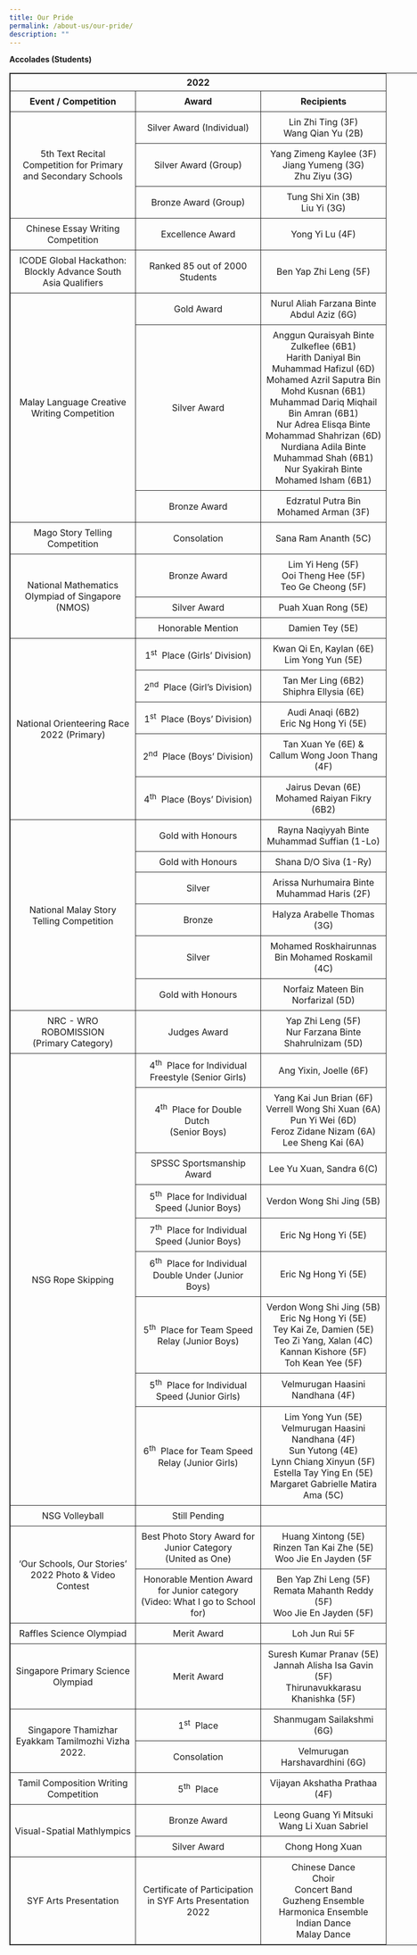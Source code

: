 ```yaml
---
title: Our Pride
permalink: /about-us/our-pride/
description: ""
---
```

<b>Accolades (Students)</b>
<br>

<table style="border: 1px solid rgb(42, 42, 42); width: 773px;"><tr>
<td width="623" colspan="3" style="padding: 5px; text-align: center; border: 1px solid rgb(42, 42, 42);"><b>2022</b></td></tr>
<tr>
<td width="208" style="padding: 8px; text-align: center; border: 1px solid rgb(42, 42, 42);"><b>Event / Competition</b></td>
<td width="208" style="padding: 8px; text-align: center; border: 1px solid rgb(42, 42, 42);"><b>Award</b></td>
<td width="208" class="" style="padding: 8px; text-align: center; border: 1px solid rgb(42, 42, 42);"><b>Recipients</b></td></tr>
<tr>
<td width="208" rowspan="3" style="padding: 8px; text-align: center; vertical-align: middle; border: 1px solid rgb(42, 42, 42);">5th Text Recital Competition for Primary and Secondary Schools</td>
<td width="208" style="padding: 8px; text-align: center; vertical-align: middle; border: 1px solid rgb(42, 42, 42);">Silver Award (Individual)</td>
<td width="208" style="padding: 8px; text-align: center; vertical-align: middle; border: 1px solid rgb(42, 42, 42);">Lin Zhi Ting (3F)<br>Wang Qian Yu (2B)</td></tr>
<tr>
<td width="208" style="padding: 8px; text-align: center; vertical-align: middle; border: 1px solid rgb(42, 42, 42);">Silver Award (Group)</td>
<td width="208" style="padding: 8px; text-align: center; vertical-align: middle; border: 1px solid rgb(42, 42, 42);">Yang Zimeng Kaylee (3F)<br>Jiang Yumeng (3G)<br>Zhu Ziyu (3G)</td></tr>
<tr>
<td width="208" style="padding: 8px; text-align: center; vertical-align: middle; border: 1px solid rgb(42, 42, 42);">Bronze Award (Group)</td>
<td width="208" style="padding: 8px; text-align: center; vertical-align: middle; border: 1px solid rgb(42, 42, 42);">Tung Shi Xin (3B)<br>Liu Yi (3G)</td></tr>
<tr>
<td width="208" style="padding: 8px; text-align: center; vertical-align: middle; border: 1px solid rgb(42, 42, 42);">Chinese Essay Writing Competition</td>
<td width="208" style="padding: 8px; text-align: center; vertical-align: middle; border: 1px solid rgb(42, 42, 42);">Excellence Award</td>
<td width="208" style="padding: 8px; text-align: center; vertical-align: middle; border: 1px solid rgb(42, 42, 42);">Yong Yi Lu (4F)</td></tr>
<tr>
<td width="208" style="padding: 8px; text-align: center; vertical-align: middle; border: 1px solid rgb(42, 42, 42);">ICODE Global Hackathon: Blockly Advance South Asia Qualifiers</td>
<td width="208" style="padding: 8px; text-align: center; vertical-align: middle; border: 1px solid rgb(42, 42, 42);">Ranked 85 out of 2000 Students</td>
<td width="208" style="padding: 8px; text-align: center; vertical-align: middle; border: 1px solid rgb(42, 42, 42);">Ben Yap Zhi Leng (5F)</td></tr>
<tr>
<td width="208" rowspan="3" style="padding: 8px; text-align: center; vertical-align: middle; border: 1px solid rgb(42, 42, 42);">Malay Language Creative Writing Competition</td>
<td width="208" style="padding: 8px; text-align: center; vertical-align: middle; border: 1px solid rgb(42, 42, 42);">Gold Award</td>
<td width="208" style="padding: 8px; text-align: center; vertical-align: middle; border: 1px solid rgb(42, 42, 42);">Nurul Aliah Farzana Binte Abdul Aziz (6G)</td></tr>
<tr>
<td width="208" style="padding: 8px; text-align: center; vertical-align: middle; border: 1px solid rgb(42, 42, 42);">Silver Award</td>
<td width="208" style="padding: 8px; text-align: center; vertical-align: middle; border: 1px solid rgb(42, 42, 42);">Anggun Quraisyah Binte Zulkeflee (6B1)<br>Harith Daniyal Bin Muhammad Hafizul (6D)<br>Mohamed Azril Saputra Bin Mohd Kusnan (6B1)<br>Muhammad Dariq Miqhail Bin Amran (6B1)<br>Nur Adrea Elisqa Binte Mohammad Shahrizan (6D)<br>Nurdiana Adila Binte Muhammad Shah (6B1)<br>Nur Syakirah Binte Mohamed Isham (6B1)</td></tr>
<tr>
<td width="208" style="padding: 8px; text-align: center; vertical-align: middle; border: 1px solid rgb(42, 42, 42);">Bronze Award</td>
<td width="208" style="padding: 8px; text-align: center; vertical-align: middle; border: 1px solid rgb(42, 42, 42);">Edzratul Putra Bin Mohamed Arman (3F)</td></tr>
<tr>
<td width="208" style="padding: 8px; text-align: center; vertical-align: middle; border: 1px solid rgb(42, 42, 42);">Mago Story Telling Competition</td>
<td width="208" style="padding: 8px; text-align: center; vertical-align: middle; border: 1px solid rgb(42, 42, 42);">Consolation</td>
<td width="208" style="padding: 8px; text-align: center; vertical-align: middle; border: 1px solid rgb(42, 42, 42);">Sana Ram Ananth (5C)</td></tr>
<tr>
<td width="208" rowspan="3" style="padding: 8px; text-align: center; vertical-align: middle; border: 1px solid rgb(42, 42, 42);">National Mathematics Olympiad of Singapore (NMOS)</td>
<td width="208" style="padding: 8px; text-align: center; vertical-align: middle; border: 1px solid rgb(42, 42, 42);">Bronze Award</td>
<td width="208" style="padding: 8px; text-align: center; vertical-align: middle; border: 1px solid rgb(42, 42, 42);">Lim Yi Heng (5F)<br>Ooi Theng Hee (5F)<br>Teo Ge Cheong (5F)</td></tr>
<tr >
<td width="208" style="padding: 8px; text-align: center; vertical-align: middle; border: 1px solid rgb(42, 42, 42);">Silver Award</td>
<td width="208" style="padding: 8px; text-align: center; vertical-align: middle; border: 1px solid rgb(42, 42, 42);">Puah Xuan Rong (5E)</td></tr>
<tr>
<td width="208" style="padding: 8px; text-align: center; vertical-align: middle; border: 1px solid rgb(42, 42, 42);">Honorable Mention</td>
<td width="208" style="padding: 8px; text-align: center; vertical-align: middle; border: 1px solid rgb(42, 42, 42);">Damien Tey (5E)</td></tr>
<tr>
<td width="208" rowspan="5" style="padding: 8px; text-align: center; vertical-align: middle; border: 1px solid rgb(42, 42, 42);">National Orienteering Race 2022 (Primary)</td>
<td width="208" style="padding: 8px; text-align: center; vertical-align: middle; border: 1px solid rgb(42, 42, 42);">1<sup class="" style="margin: 0px; outline: 0px; padding: 0px;">st</sup>&nbsp; Place (Girls’ Division)</td>
<td width="208" style="padding: 8px; text-align: center; vertical-align: middle; border: 1px solid rgb(42, 42, 42);">Kwan Qi En, Kaylan (6E)<br>Lim Yong Yun (5E)</td></tr>
<tr>
<td width="208" style="padding: 8px; text-align: center; vertical-align: middle; border: 1px solid rgb(42, 42, 42);">2<sup class="" style="margin: 0px; outline: 0px; padding: 0px;">nd</sup>&nbsp; Place (Girl’s Division)</td>
<td width="208" style="padding: 8px; text-align: center; vertical-align: middle; border: 1px solid rgb(42, 42, 42);">Tan Mer Ling (6B2)<br>Shiphra Ellysia (6E)</td></tr>
<tr>
<td width="208" style="padding: 8px; text-align: center; vertical-align: middle; border: 1px solid rgb(42, 42, 42);">1<sup class="" style="margin: 0px; outline: 0px; padding: 0px;">st</sup>&nbsp; Place (Boys’ Division)</td>
<td width="208" style="padding: 8px; text-align: center; vertical-align: middle; border: 1px solid rgb(42, 42, 42);">Audi Anaqi (6B2)<br>Eric Ng Hong Yi (5E)</td></tr>
<tr>
<td width="208" style="padding: 8px; text-align: center; vertical-align: middle; border: 1px solid rgb(42, 42, 42);">2<sup class="" style="margin: 0px; outline: 0px; padding: 0px;">nd</sup>&nbsp; Place (Boys’ Division)</td>
<td width="208" style="padding: 8px; text-align: center; vertical-align: middle; border: 1px solid rgb(42, 42, 42);">Tan Xuan Ye (6E) &amp;<br>Callum Wong Joon Thang (4F)</td></tr>
<tr>
<td width="208" style="padding: 8px; text-align: center; vertical-align: middle; border: 1px solid rgb(42, 42, 42);">4<sup class="" style="margin: 0px; outline: 0px; padding: 0px;">th</sup>&nbsp; Place (Boys’ Division)</td>
<td width="208" style="padding: 8px; text-align: center; vertical-align: middle; border: 1px solid rgb(42, 42, 42);">Jairus Devan (6E)<br>Mohamed Raiyan Fikry (6B2)</td></tr>
<tr>
<td width="208" rowspan="6" style="padding: 8px; text-align: center; vertical-align: middle; border: 1px solid rgb(42, 42, 42);">National Malay Story Telling Competition</td>
<td width="208" style="padding: 8px; text-align: center; vertical-align: middle; border: 1px solid rgb(42, 42, 42);">Gold with Honours</td>
<td width="208" style="padding: 8px; text-align: center; vertical-align: middle; border: 1px solid rgb(42, 42, 42);">Rayna Naqiyyah Binte Muhammad Suffian (1-Lo)</td></tr>
<tr>
<td width="208" style="padding: 8px; text-align: center; vertical-align: middle; border: 1px solid rgb(42, 42, 42);">Gold with Honours</td>
<td width="208" style="padding: 8px; text-align: center; vertical-align: middle; border: 1px solid rgb(42, 42, 42);">Shana D/O Siva (1-Ry)</td></tr>
<tr>
<td width="208" style="padding: 8px; text-align: center; vertical-align: middle; border: 1px solid rgb(42, 42, 42);">Silver</td>
<td width="208" style="padding: 8px; text-align: center; vertical-align: middle; border: 1px solid rgb(42, 42, 42);">Arissa Nurhumaira Binte Muhammad Haris (2F)<span lang="EN-SG" class="" style="margin: 0px; outline: 0px; padding: 0px;"></td></tr>
<tr>
<td width="208" style="padding: 8px; text-align: center; vertical-align: middle; border: 1px solid rgb(42, 42, 42);">Bronze</td>
<td width="208" style="padding: 8px; text-align: center; vertical-align: middle; border: 1px solid rgb(42, 42, 42);">Halyza Arabelle Thomas (3G)</td></tr>
<tr>
<td width="208" style="padding: 8px; text-align: center; vertical-align: middle; border: 1px solid rgb(42, 42, 42);">Silver</td>
<td width="208" style="padding: 8px; text-align: center; vertical-align: middle; border: 1px solid rgb(42, 42, 42);">Mohamed Roskhairunnas Bin Mohamed Roskamil (4C)</td></tr>
<tr>
<td width="208" style="padding: 8px; text-align: center; vertical-align: middle; border: 1px solid rgb(42, 42, 42);">Gold with Honours</td>
<td width="208" style="padding: 8px; text-align: center; vertical-align: middle; border: 1px solid rgb(42, 42, 42);">Norfaiz Mateen Bin Norfarizal (5D)</td></tr>
<tr>
<td width="208" style="padding: 8px; text-align: center; vertical-align: middle; border: 1px solid rgb(42, 42, 42);">NRC - WRO ROBOMISSION<br>(Primary Category)</td>
<td width="208" style="padding: 8px; text-align: center; vertical-align: middle; border: 1px solid rgb(42, 42, 42);">Judges Award</td>
<td width="208" style="padding: 8px; text-align: center; vertical-align: middle; border: 1px solid rgb(42, 42, 42);">Yap Zhi Leng (5F)<br>Nur Farzana Binte Shahrulnizam (5D)</td></tr>
<tr>
<td width="208" rowspan="9" style="padding: 8px; text-align: center; vertical-align: middle; border: 1px solid rgb(42, 42, 42);">NSG Rope Skipping</td>
<td width="208" style="padding: 8px; text-align: center; vertical-align: middle; border: 1px solid rgb(42, 42, 42);">4<sup class="" style="margin: 0px; outline: 0px; padding: 0px;">th</sup>&nbsp; Place for Individual Freestyle (Senior Girls)</td>
<td width="208" style="padding: 8px; text-align: center; vertical-align: middle; border: 1px solid rgb(42, 42, 42);">Ang Yixin, Joelle (6F)</td></tr>
<tr>
<td width="208" style="padding: 8px; text-align: center; vertical-align: middle; border: 1px solid rgb(42, 42, 42);">4<sup class="" style="margin: 0px; outline: 0px; padding: 0px;">th</sup>&nbsp; Place for Double Dutch&nbsp;<br>(Senior Boys)</td>
<td width="208" style="padding: 8px; text-align: center; vertical-align: middle; border: 1px solid rgb(42, 42, 42);">Yang Kai Jun Brian (6F)<br>Verrell Wong Shi Xuan (6A)<br>Pun Yi Wei (6D)<br>Feroz Zidane Nizam (6A)<br>Lee Sheng Kai (6A)</td></tr>
<tr>
<td width="208" style="padding: 8px; text-align: center; vertical-align: middle; border: 1px solid rgb(42, 42, 42);">SPSSC Sportsmanship Award</td>
<td width="208" style="padding: 8px; text-align: center; vertical-align: middle; border: 1px solid rgb(42, 42, 42);">Lee Yu Xuan, Sandra 6(C)</td></tr>
<tr>
<td width="208" style="padding: 8px; text-align: center; vertical-align: middle; border: 1px solid rgb(42, 42, 42);">5<sup class="" style="margin: 0px; outline: 0px; padding: 0px;">th</sup>&nbsp; Place for Individual Speed (Junior Boys)</td>
<td width="208" style="padding: 8px; text-align: center; vertical-align: middle; border: 1px solid rgb(42, 42, 42);">Verdon Wong Shi Jing (5B)</td></tr>
<tr>
<td width="208" style="padding: 8px; text-align: center; vertical-align: middle; border: 1px solid rgb(42, 42, 42);">7<sup class="" style="margin: 0px; outline: 0px; padding: 0px;">th</sup>&nbsp; Place for Individual Speed (Junior Boys)</td>
<td width="208" style="padding: 8px; text-align: center; vertical-align: middle; border: 1px solid rgb(42, 42, 42);">Eric Ng Hong Yi (5E)</td></tr>
<tr>
<td width="208" style="padding: 8px; text-align: center; vertical-align: middle; border: 1px solid rgb(42, 42, 42);">6<sup class="" style="margin: 0px; outline: 0px; padding: 0px;">th</sup>&nbsp; Place for Individual Double Under (Junior Boys)</td>
<td width="208" style="padding: 8px; text-align: center; vertical-align: middle; border: 1px solid rgb(42, 42, 42);">Eric Ng Hong Yi (5E)</td></tr>
<tr>
<td width="208" style="padding: 8px; text-align: center; vertical-align: middle; border: 1px solid rgb(42, 42, 42);">5<sup class="" style="margin: 0px; outline: 0px; padding: 0px;">th</sup>&nbsp; Place for Team Speed Relay (Junior Boys)</td>
<td width="208" style="padding: 8px; text-align: center; vertical-align: middle; border: 1px solid rgb(42, 42, 42);">Verdon Wong Shi Jing (5B)<br>Eric Ng Hong Yi (5E)<br>Tey Kai Ze, Damien (5E)<br>Teo Zi Yang, Xalan (4C)<br>Kannan Kishore (5F)<br>Toh Kean Yee (5F)</td></tr>
<tr>
<td width="208" style="padding: 8px; text-align: center; vertical-align: middle; border: 1px solid rgb(42, 42, 42);">5<sup class="" style="margin: 0px; outline: 0px; padding: 0px;">th</sup>&nbsp; Place for Individual Speed (Junior Girls)</td>
<td width="208" style="padding: 8px; text-align: center; vertical-align: middle; border: 1px solid rgb(42, 42, 42);">Velmurugan Haasini Nandhana (4F)</td></tr>
<tr>
<td width="208" style="padding: 8px; text-align: center; vertical-align: middle; border: 1px solid rgb(42, 42, 42);">6<sup class="" style="margin: 0px; outline: 0px; padding: 0px;">th</sup>&nbsp;  Place for Team Speed Relay (Junior Girls)</td>
<td width="208" style="padding: 8px; text-align: center; vertical-align: middle; border: 1px solid rgb(42, 42, 42);">Lim Yong Yun (5E)<br>Velmurugan Haasini Nandhana (4F)<br>Sun Yutong (4E)<br>Lynn Chiang Xinyun (5F)<br>Estella Tay Ying En (5E)<br>Margaret Gabrielle Matira Ama (5C)</td></tr>
<tr>
<td width="208" style="padding: 8px; text-align: center; vertical-align: middle; border: 1px solid rgb(42, 42, 42);">NSG Volleyball</td>
<td width="208" style="padding: 8px; text-align: center; vertical-align: middle; border: 1px solid rgb(42, 42, 42);">Still Pending</td>
<td width="208" style="padding: 8px; text-align: center; vertical-align: middle; border: 1px solid rgb(42, 42, 42);">&nbsp;</td></tr>
<tr>
<td width="208" rowspan="2" style="padding: 8px; text-align: center; vertical-align: middle; border: 1px solid rgb(42, 42, 42);">‘Our Schools, Our Stories’ 2022 Photo &amp; Video Contest</td>
<td width="208" style="padding: 8px; text-align: center; vertical-align: middle; border: 1px solid rgb(42, 42, 42);">Best Photo Story Award for<br>Junior Category<br>(United as One)</td>
<td width="208" style="padding: 8px; text-align: center; vertical-align: middle; border: 1px solid rgb(42, 42, 42);">Huang Xintong (5E)<br>Rinzen Tan Kai Zhe (5E)<br>Woo Jie En Jayden (5F</td></tr>
<tr>
<td width="208" style="padding: 8px; text-align: center; vertical-align: middle; border: 1px solid rgb(42, 42, 42);">Honorable Mention Award for Junior category<br>(Video: What I go to School for)</td>
<td width="208" style="padding: 8px; text-align: center; vertical-align: middle; border: 1px solid rgb(42, 42, 42);">Ben Yap Zhi Leng (5F)<br>Remata Mahanth Reddy (5F)<br>Woo Jie En Jayden (5F)</td></tr>
<tr>
<td width="208" style="padding: 8px; text-align: center; vertical-align: middle; border: 1px solid rgb(42, 42, 42);">Raffles Science Olympiad</td>
<td width="208" style="padding: 8px; text-align: center; vertical-align: middle; border: 1px solid rgb(42, 42, 42);">Merit Award</td>
<td width="208" style="padding: 8px; text-align: center; vertical-align: middle; border: 1px solid rgb(42, 42, 42);">Loh Jun Rui 5F</td></tr>
<tr>
<td width="208" style="padding: 8px; text-align: center; vertical-align: middle; border: 1px solid rgb(42, 42, 42);">Singapore Primary Science Olympiad</td>
<td width="208" style="padding: 8px; text-align: center; vertical-align: middle; border: 1px solid rgb(42, 42, 42);">Merit Award</td>
<td width="208" style="padding: 8px; text-align: center; vertical-align: middle; border: 1px solid rgb(42, 42, 42);">Suresh Kumar Pranav (5E)<br>Jannah Alisha Isa Gavin (5F)<br>Thirunavukkarasu Khanishka (5F)</td></tr>
<tr>
<td width="208" rowspan="2" style="padding: 8px; text-align: center; vertical-align: middle; border: 1px solid rgb(42, 42, 42);">Singapore Thamizhar Eyakkam Tamilmozhi Vizha 2022.</td>
<td width="208" style="padding: 8px; text-align: center; vertical-align: middle; border: 1px solid rgb(42, 42, 42);">1<sup class="" style="margin: 0px; outline: 0px; padding: 0px;">st</sup>&nbsp; Place</td>
<td width="208" style="padding: 8px; text-align: center; vertical-align: middle; border: 1px solid rgb(42, 42, 42);">Shanmugam Sailakshmi (6G)</td></tr>
<tr>
<td width="208" style="padding: 8px; text-align: center; vertical-align: middle; border: 1px solid rgb(42, 42, 42);">Consolation</td>
<td width="208" style="padding: 8px; text-align: center; vertical-align: middle; border: 1px solid rgb(42, 42, 42);">Velmurugan Harshavardhini (6G)</td></tr>
<tr>
<td width="208" style="padding: 8px; text-align: center; vertical-align: middle; border: 1px solid rgb(42, 42, 42);">Tamil Composition Writing Competition</td><td width="208" style="padding: 8px; text-align: center; vertical-align: middle; border: 1px solid rgb(42, 42, 42);">5<sup class="" style="margin: 0px; outline: 0px; padding: 0px;">th</sup>&nbsp; Place</td>
<td width="208" style="padding: 8px; text-align: center; vertical-align: middle; border: 1px solid rgb(42, 42, 42);">Vijayan Akshatha Prathaa (4F)</td></tr>
<tr>
<td width="208" rowspan="2" style="padding: 8px; text-align: center; vertical-align: middle; border: 1px solid rgb(42, 42, 42);">Visual-Spatial Mathlympics</td>
<td width="208" style="padding: 8px; text-align: center; vertical-align: middle; border: 1px solid rgb(42, 42, 42);">Bronze Award</td>
<td width="208" style="padding: 8px; text-align: center; vertical-align: middle; border: 1px solid rgb(42, 42, 42);">Leong Guang Yi Mitsuki<br>Wang Li Xuan Sabriel</td></tr>
<tr>
<td width="208" style="padding: 8px; text-align: center; vertical-align: middle; border: 1px solid rgb(42, 42, 42);">Silver Award</td>
<td width="208" style="padding: 8px; text-align: center; vertical-align: middle; border: 1px solid rgb(42, 42, 42);">Chong Hong Xuan</td></tr>
<tr>
<td width="208" style="padding: 8px; text-align: center; vertical-align: middle; border: 1px solid rgb(42, 42, 42);">SYF Arts Presentation</td>
<td width="208" style="padding: 8px; text-align: center; vertical-align: middle; border: 1px solid rgb(42, 42, 42);">Certificate of Participation in SYF Arts Presentation 2022</td>
<td width="208" style="padding: 8px; text-align: center; vertical-align: middle; border: 1px solid rgb(42, 42, 42);">Chinese Dance<br>Choir<br>Concert Band<br>Guzheng Ensemble<br>Harmonica Ensemble<br>Indian Dance<br>Malay Dance</td></tr></table>